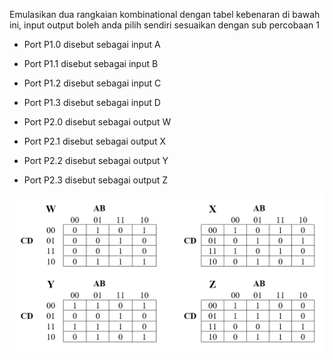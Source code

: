 Emulasikan dua rangkaian kombinational dengan tabel kebenaran di bawah ini, input output boleh anda pilih sendiri sesuaikan dengan sub percobaan 1

- Port P1.0 disebut sebagai input A 	
- Port P1.1 disebut sebagai input B 	
- Port P1.2 disebut sebagai input C 	
- Port P1.3 disebut sebagai input D 	

- Port P2.0 disebut sebagai output W
- Port P2.1 disebut sebagai output X
- Port P2.2 disebut sebagai output Y
- Port P2.3 disebut sebagai output Z

![Percobaan 4 Rangkaian Kombinasional](/assets/images/AT89S51-AT89S52/P4-rangkaian-kombinasional.png)